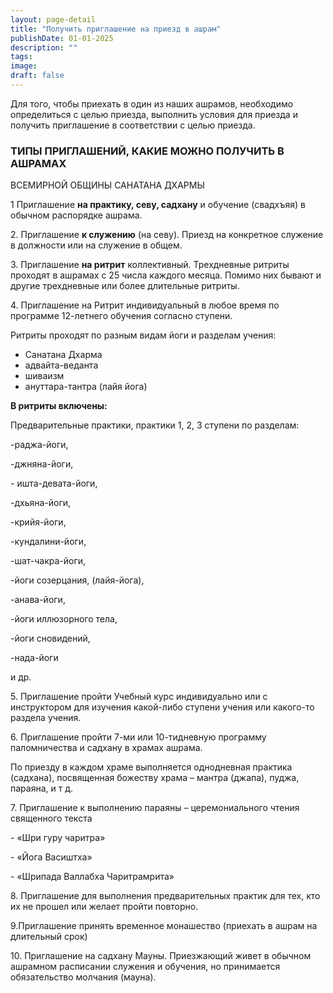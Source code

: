 ```yaml
---
layout: page-detail
title: "Получить приглашение на приезд в ашрам"
publishDate: 01-01-2025
description: ""
tags:
image:
draft: false
---
```


 Для того, чтобы приехать в один из наших ашрамов, необходимо определиться с целью приезда, выполнить условия для приезда и получить приглашение в соответствии с целью приезда.

###  ТИПЫ ПРИГЛАШЕНИЙ, КАКИЕ МОЖНО ПОЛУЧИТЬ В АШРАМАХ  
 ВСЕМИРНОЙ ОБЩИНЫ САНАТАНА ДХАРМЫ

 1 Приглашение **на практику, севу, садхану** и обучение (свадхъяя) в обычном распорядке ашрама.

 2\. Приглашение **к служению** (на севу). Приезд на конкретное служение в должности или на служение в общем.

 3\. Приглашение **на ритрит** коллективный. Трехдневные ритриты проходят в ашрамах с 25 числа каждого месяца. Помимо них бывают и другие трехдневные или более длительные ритриты.

 4\. Приглашение на Ритрит индивидуальный в любое время по программе 12-летнего обучения согласно ступени.

 Ритриты проходят по разным видам йоги и разделам учения:

* Санатана Дхарма
* адвайта-веданта
* шиваизм
* ануттара-тантра (лайя йога)

**В ритриты включены:** 

 Предварительные практики, практики 1, 2, 3 ступени по разделам:

 \-раджа-йоги,

 \-джняна-йоги,

 \- ишта-девата-йоги,

 \-дхьяна-йоги,

 \-крийя-йоги,

 \-кундалини-йоги,

 \-шат-чакра-йоги,

 \-йоги созерцания, (лайя-йога),

 \-анава-йоги,

 \-йоги иллюзорного тела,

 \-йоги сновидений,

 \-нада-йоги

 и др.

 5\. Приглашение пройти Учебный курс индивидуально или с инструктором для изучения какой-либо ступени учения или какого-то раздела учения.

 6\. Приглашение пройти 7-ми или 10-тидневную программу паломничества и садхану в храмах ашрама.

 По приезду в каждом храме выполняется однодневная практика (садхана), посвященная божеству храма – мантра (джапа), пуджа, параяна, и т д.

 7\. Приглашение к выполнению параяны – церемониального чтения священного текста

 \- «Шри гуру чаритра»

 \- «Йога Васиштха»

 \- «Шрипада Валлабха Чаритрамрита»

 8\. Приглашение для выполнения предварительных практик для тех, кто их не прошел или желает пройти повторно.

 9.Приглашение принять временное монашество (приехать в ашрам на длительный срок)

 10\. Приглашение на садхану Мауны. Приезжающий живет в обычном ашрамном расписании служения и обучения, но принимается обязательство молчания (мауна).
  
  
